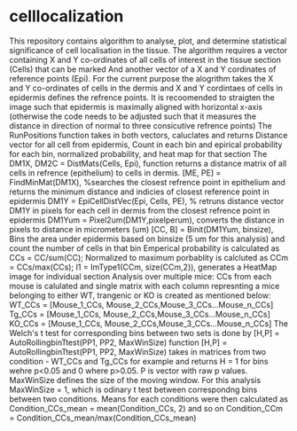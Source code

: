 # celllocalization
This repository contains algorithm to analyse, plot, and determine statistical significance of cell localisation in the tissue.
The algorithm requires a vector containing X and Y co-ordinates of all cells of interest in the tissue section (Cells) that can be marked 
And another vector of a X and Y cordinates of reference points (Epi).
For the current purpose the alogrithm takes the X and Y co-ordinates of cells in the dermis and X and Y cordintaes of cells in epidermis defines the refrence points. 
It is recoomended to straigten the image such that epidermis is maximally aligned with horizontal x-axis (otherwise the code needs to be adjusted such that it measures the distance in direction of normal to three consicutive refrence points) 
The RunPositions function takes in both vectors, caluclates and returns Distance vector for all cell from epidermis, Count in each bin and epirical probability for each bin, normalized probability, and heat map for that section
The DM1X, DM2C = DistMats(Cells, Epi), function returns a distance matrix of all cells in refrence (epithelium) to cells in dermis.
[ME, PE] = FindMinMat(DM1X), %searches the closest refrence point in epithelium and returns the minimum distance and indicies of closest reference point in epidermis
DM1Y = EpiCellDistVec(Epi, Cells, PE), % retruns distance vector DM1Y in pixels for each cell in dermis from the closest refrence point in epidermis
DM1Yum = Pixel2um(DM1Y,pixelperum), converts the distance in pixels to distance in micrometers (um)
[CC, B] = Binit(DM1Yum, binsize), Bins the area under epidermis based on binsize (5 um for this analysis) and count the number of cells in that bin 
Emperical probability is calculated as CCs = CC/sum(CC);
Normalized to maximum porbablity is calcluted as CCm = CCs/max(CCs);
I1 = ImType1(CCm, size(CCm,2)), generates a HeatMap image for individual section
Analysis over multiple mice:
CCs from each mouse is calulated and single matrix with each column represnting a mice belonging to either WT, trangenic or KO is created as mentioned below:
WT_CCs = [Mouse_1_CCs, Mouse_2_CCs,Mouse_3_CCs...Mouse_n_CCs]
Tg_CCs = [Mouse_1_CCs, Mouse_2_CCs,Mouse_3_CCs...Mouse_n_CCs]
KO_CCs = [Mouse_1_CCs, Mouse_2_CCs,Mouse_3_CCs...Mouse_n_CCs]
The Welch's t test for corresponding bins between two sets is done by [H,P] = AutoRollingbinTtest(PP1, PP2, MaxWinSize) function
[H,P] = AutoRollingbinTtest(PP1, PP2, MaxWinSize) takes in matrices from two condition - WT_CCs and Tg_CCs for example and returns H = 1 for bins wehre p<0.05 and 0 where p>0.05. P is vector with raw p values.
MaxWinSize defines the size of the moving window. For this analysis MaxWinSize = 1, which is odinary t test between correspondng bins between two conditions. 
Means for each conditions were then calculated as Condition_CCs_mean = mean(Condition_CCs, 2) and so on
Condition_CCm = Condition_CCs_mean/max(Condition_CCs_mean)



